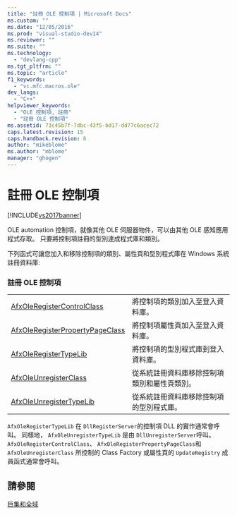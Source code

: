 ```yaml
---
title: "註冊 OLE 控制項 | Microsoft Docs"
ms.custom: ""
ms.date: "12/05/2016"
ms.prod: "visual-studio-dev14"
ms.reviewer: ""
ms.suite: ""
ms.technology: 
  - "devlang-cpp"
ms.tgt_pltfrm: ""
ms.topic: "article"
f1_keywords: 
  - "vc.mfc.macros.ole"
dev_langs: 
  - "C++"
helpviewer_keywords: 
  - "OLE 控制項, 註冊"
  - "註冊 OLE 控制項"
ms.assetid: 73c45b7f-7dbc-43f5-bd17-dd77c6acec72
caps.latest.revision: 15
caps.handback.revision: 6
author: "mikeblome"
ms.author: "mblome"
manager: "ghogen"
---
```

# 註冊 OLE 控制項
[!INCLUDE[vs2017banner](../../assembler/inline/includes/vs2017banner.md)]

OLE automation 控制項，就像其他 OLE 伺服器物件，可以由其他 OLE 感知應用程式存取。  只要將控制項註冊的型別達成程式庫和類別。  
  
 下列函式可讓您加入和移除控制項的類別、屬性頁和型別程式庫在 Windows 系統註冊資料庫:  
  
### 註冊 OLE 控制項  
  
|||  
|-|-|  
|[AfxOleRegisterControlClass](../Topic/AfxOleRegisterControlClass.md)|將控制項的類別加入至登入資料庫。|  
|[AfxOleRegisterPropertyPageClass](../Topic/AfxOleRegisterPropertyPageClass.md)|將控制項屬性頁加入至登入資料庫。|  
|[AfxOleRegisterTypeLib](../Topic/AfxOleRegisterTypeLib.md)|將控制項的型別程式庫到登入資料庫。|  
|[AfxOleUnregisterClass](../Topic/AfxOleUnregisterClass.md)|從系統註冊資料庫移除控制項類別和屬性頁類別。|  
|[AfxOleUnregisterTypeLib](../Topic/AfxOleUnregisterTypeLib.md)|從系統註冊資料庫移除控制項的型別程式庫。|  
  
 `AfxOleRegisterTypeLib` 在 `DllRegisterServer`的控制項 DLL 的實作通常會呼叫。  同樣地， `AfxOleUnregisterTypeLib` 是由 `DllUnregisterServer`呼叫。  `AfxOleRegisterControlClass`、 `AfxOleRegisterPropertyPageClass`和 `AfxOleUnregisterClass` 所控制的 Class Factory 或屬性頁的 `UpdateRegistry` 成員函式通常會呼叫。  
  
## 請參閱  
 [巨集和全域](../../mfc/reference/mfc-macros-and-globals.md)
